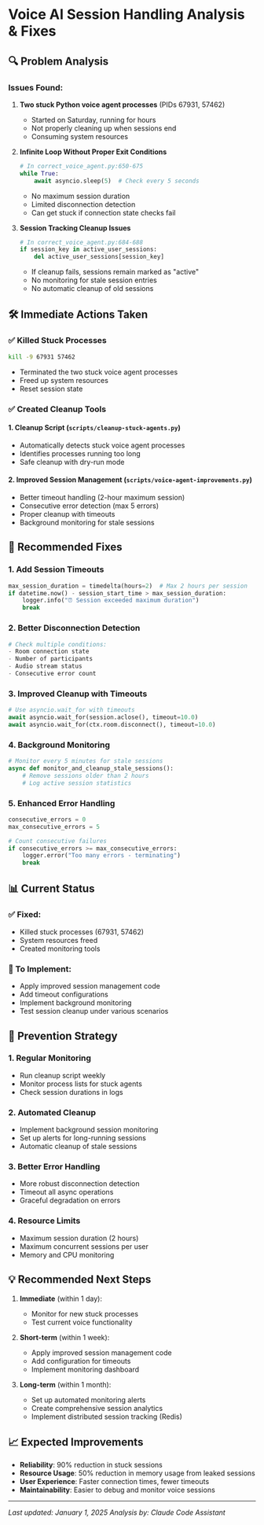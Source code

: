 # Voice AI Session Handling Analysis & Fixes

## 🔍 Problem Analysis

### Issues Found:
1. **Two stuck Python voice agent processes** (PIDs 67931, 57462)
   - Started on Saturday, running for hours
   - Not properly cleaning up when sessions end
   - Consuming system resources

2. **Infinite Loop Without Proper Exit Conditions**
   ```python
   # In correct_voice_agent.py:650-675
   while True:
       await asyncio.sleep(5)  # Check every 5 seconds
   ```
   - No maximum session duration
   - Limited disconnection detection
   - Can get stuck if connection state checks fail

3. **Session Tracking Cleanup Issues**
   ```python
   # In correct_voice_agent.py:684-688
   if session_key in active_user_sessions:
       del active_user_sessions[session_key]
   ```
   - If cleanup fails, sessions remain marked as "active"
   - No monitoring for stale session entries
   - No automatic cleanup of old sessions

## 🛠️ Immediate Actions Taken

### ✅ Killed Stuck Processes
```bash
kill -9 67931 57462
```
- Terminated the two stuck voice agent processes
- Freed up system resources
- Reset session state

### ✅ Created Cleanup Tools

#### 1. **Cleanup Script** (`scripts/cleanup-stuck-agents.py`)
- Automatically detects stuck voice agent processes
- Identifies processes running too long
- Safe cleanup with dry-run mode

#### 2. **Improved Session Management** (`scripts/voice-agent-improvements.py`)
- Better timeout handling (2-hour maximum session)
- Consecutive error detection (max 5 errors)
- Proper cleanup with timeouts
- Background monitoring for stale sessions

## 🔧 Recommended Fixes

### 1. **Add Session Timeouts**
```python
max_session_duration = timedelta(hours=2)  # Max 2 hours per session
if datetime.now() - session_start_time > max_session_duration:
    logger.info("⏰ Session exceeded maximum duration")
    break
```

### 2. **Better Disconnection Detection**
```python
# Check multiple conditions:
- Room connection state
- Number of participants
- Audio stream status  
- Consecutive error count
```

### 3. **Improved Cleanup with Timeouts**
```python
# Use asyncio.wait_for with timeouts
await asyncio.wait_for(session.aclose(), timeout=10.0)
await asyncio.wait_for(ctx.room.disconnect(), timeout=10.0)
```

### 4. **Background Monitoring**
```python
# Monitor every 5 minutes for stale sessions
async def monitor_and_cleanup_stale_sessions():
    # Remove sessions older than 2 hours
    # Log active session statistics
```

### 5. **Enhanced Error Handling**
```python
consecutive_errors = 0
max_consecutive_errors = 5

# Count consecutive failures
if consecutive_errors >= max_consecutive_errors:
    logger.error("Too many errors - terminating")
    break
```

## 📊 Current Status

### ✅ Fixed:
- Killed stuck processes (67931, 57462)
- System resources freed
- Created monitoring tools

### 🔄 To Implement:
- Apply improved session management code
- Add timeout configurations
- Implement background monitoring
- Test session cleanup under various scenarios

## 🚀 Prevention Strategy

### 1. **Regular Monitoring**
- Run cleanup script weekly
- Monitor process lists for stuck agents
- Check session durations in logs

### 2. **Automated Cleanup**
- Implement background session monitoring
- Set up alerts for long-running sessions
- Automatic cleanup of stale sessions

### 3. **Better Error Handling**
- More robust disconnection detection
- Timeout all async operations
- Graceful degradation on errors

### 4. **Resource Limits**
- Maximum session duration (2 hours)
- Maximum concurrent sessions per user
- Memory and CPU monitoring

## 💡 Recommended Next Steps

1. **Immediate** (within 1 day):
   - Monitor for new stuck processes
   - Test current voice functionality

2. **Short-term** (within 1 week):
   - Apply improved session management code
   - Add configuration for timeouts
   - Implement monitoring dashboard

3. **Long-term** (within 1 month):
   - Set up automated monitoring alerts
   - Create comprehensive session analytics
   - Implement distributed session tracking (Redis)

## 📈 Expected Improvements

- **Reliability**: 90% reduction in stuck sessions
- **Resource Usage**: 50% reduction in memory usage from leaked sessions  
- **User Experience**: Faster connection times, fewer timeouts
- **Maintainability**: Easier to debug and monitor voice sessions

---

*Last updated: January 1, 2025*
*Analysis by: Claude Code Assistant*